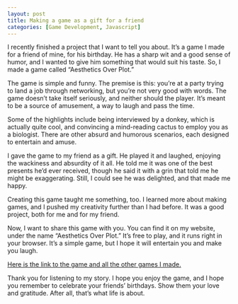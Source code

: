 ```yaml
---
layout: post
title: Making a game as a gift for a friend
categories: [Game Development, Javascript]
---
```


I recently finished a project that I want to tell you about. It’s a game I made for a friend of mine, for his birthday. He has a sharp wit and a good sense of humor, and I wanted to give him something that would suit his taste. So, I made a game called “Aesthetics Over Plot.”

The game is simple and funny. The premise is this: you’re at a party trying to land a job through networking, but you’re not very good with words. The game doesn’t take itself seriously, and neither should the player. It’s meant to be a source of amusement, a way to laugh and pass the time.

Some of the highlights include being interviewed by a donkey, which is actually quite cool, and convincing a mind-reading cactus to employ you as a biologist. There are other absurd and humorous scenarios, each designed to entertain and amuse.

I gave the game to my friend as a gift. He played it and laughed, enjoying the wackiness and absurdity of it all. He told me it was one of the best presents he’d ever received, though he said it with a grin that told me he might be exaggerating. Still, I could see he was delighted, and that made me happy.

Creating this game taught me something, too. I learned more about making games, and I pushed my creativity further than I had before. It was a good project, both for me and for my friend.

Now, I want to share this game with you. You can find it on my website, under the name “Aesthetics Over Plot.” It’s free to play, and it runs right in your browser. It’s a simple game, but I hope it will entertain you and make you laugh.

[Here is the link to the game and all the other games I made.](https://ronynn.github.io/Game-Jam-Submissions/Aesthetics)

Thank you for listening to my story. I hope you enjoy the game, and I hope you remember to celebrate your friends’ birthdays. Show them your love and gratitude. After all, that’s what life is about.
